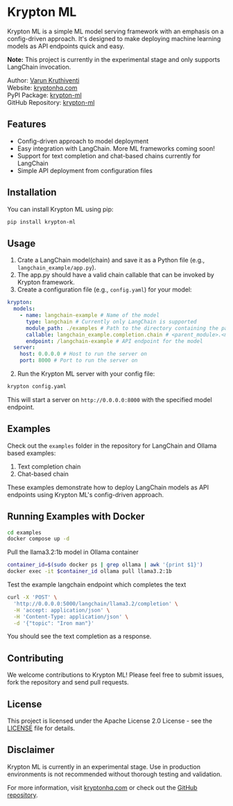 # Krypton ML

Krypton ML is a simple ML model serving framework with an emphasis on a config-driven approach. It's designed to make deploying machine learning models as API endpoints quick and easy.

**Note:** This project is currently in the experimental stage and only supports LangChain invocation.

Author: [Varun Kruthiventi](https://varunk.me)\
Website: [kryptonhq.com](https://kryptonhq.com)\
PyPI Package: [krypton-ml](https://pypi.org/project/krypton-ml/)\
GitHub Repository: [krypton-ml](https://github.com/kryptonhq/krypton-ml)

## Features

- Config-driven approach to model deployment
- Easy integration with LangChain. More ML frameworks coming soon!
- Support for text completion and chat-based chains currently for LangChain
- Simple API deployment from configuration files

## Installation

You can install Krypton ML using pip:

```bash
pip install krypton-ml
```

## Usage
1. Crate a LangChain model(chain) and save it as a Python file (e.g., `langchain_example/app.py`). 
2. The app.py should have a valid chain callable that can be invoked by Krypton framework.
3. Create a configuration file (e.g., `config.yaml`) for your model:

```yaml
krypton:
  models:
    - name: langchain-example # Name of the model
      type: langchain # Currently only LangChain is supported
      module_path: ./examples # Path to the directory containing the parent module
      callable: langchain_example.completion.chain # <parent_module>.<module>.<callable>
      endpoint: /langchain-example # API endpoint for the model
  server:
    host: 0.0.0.0 # Host to run the server on
    port: 8000 # Port to run the server on
```

2. Run the Krypton ML server with your config file:

```bash
krypton config.yaml
```

This will start a server on `http://0.0.0.0:8000` with the specified model endpoint.

## Examples

Check out the `examples` folder in the repository for LangChain and Ollama based examples:

1. Text completion chain
2. Chat-based chain

These examples demonstrate how to deploy LangChain models as API endpoints using Krypton ML's config-driven approach.

## Running Examples with Docker

```bash
cd examples
docker compose up -d
```

Pull the llama3.2:1b model in Ollama container
```bash
container_id=$(sudo docker ps | grep ollama | awk '{print $1}')
docker exec -it $container_id ollama pull llama3.2:1b
```

Test the example langchain endpoint which completes the text
```bash
curl -X 'POST' \
  'http://0.0.0.0:5000/langchain/llama3.2/completion' \
  -H 'accept: application/json' \
  -H 'Content-Type: application/json' \
  -d '{"topic": "Iron man"}'
```

You should see the text completion as a response.

## Contributing

We welcome contributions to Krypton ML! Please feel free to submit issues, fork the repository and send pull requests.

## License

This project is licensed under the Apache License 2.0 License - see the [LICENSE](LICENSE) file for details.

## Disclaimer

Krypton ML is currently in an experimental stage. Use in production environments is not recommended without thorough testing and validation.

For more information, visit [kryptonhq.com](https://kryptonhq.com) or check out the [GitHub repository](https://github.com/kryptonhq/krypton-ml).
